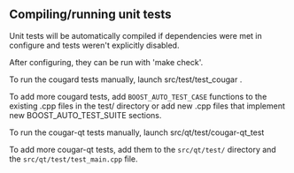 Compiling/running unit tests
----------------------------

Unit tests will be automatically compiled if dependencies were met in configure
and tests weren't explicitly disabled.

After configuring, they can be run with 'make check'.

To run the cougard tests manually, launch src/test/test_cougar .

To add more cougard tests, add `BOOST_AUTO_TEST_CASE` functions to the existing
.cpp files in the test/ directory or add new .cpp files that
implement new BOOST_AUTO_TEST_SUITE sections.

To run the cougar-qt tests manually, launch src/qt/test/cougar-qt_test

To add more cougar-qt tests, add them to the `src/qt/test/` directory and
the `src/qt/test/test_main.cpp` file.